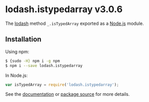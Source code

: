 # lodash.istypedarray v3.0.6

The [lodash](https://lodash.com/) method `_.isTypedArray` exported as a [Node.js](https://nodejs.org/) module.

## Installation

Using npm:
```bash
$ {sudo -H} npm i -g npm
$ npm i --save lodash.istypedarray
```

In Node.js:
```js
var isTypedArray = require('lodash.istypedarray');
```

See the [documentation](https://lodash.com/public#isTypedArray) or [package source](https://github.com/lodash/lodash/blob/3.0.6-npm-packages/lodash.istypedarray) for more details.
